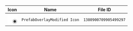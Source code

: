 | Icon | Name | File ID |
| ---  | ---  | ---     |
| ![](PrefabOverlayModified%20Icon.png) | `PrefabOverlayModified Icon` | `1380900709905499297` |
